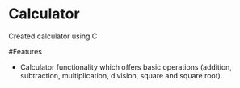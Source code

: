 # Calculator
Created calculator using C

#Features
* Calculator functionality which offers basic operations (addition, subtraction, multiplication, division, square and square root).
